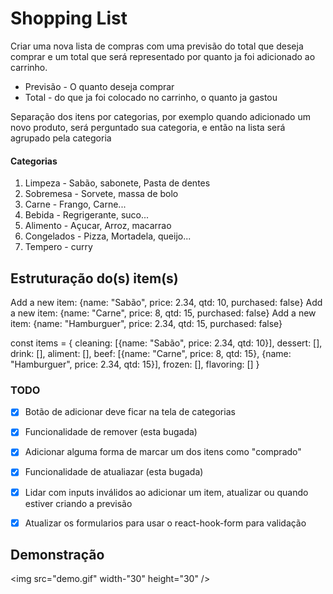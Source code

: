 # Shopping List

Criar uma nova lista de compras com uma previsão do total que deseja comprar e um total que será representado por quanto ja foi adicionado ao carrinho. 

* Previsão - O quanto deseja comprar
* Total - do que ja foi colocado no carrinho, o quanto ja gastou

Separação dos itens por categorias, por exemplo quando adicionado um novo produto, será perguntado sua categoria, e então na lista será agrupado pela categoria

#### Categorias

1. Limpeza - Sabão, sabonete, Pasta de dentes
2. Sobremesa - Sorvete, massa de bolo
3. Carne - Frango, Carne... 
4. Bebida - Regrigerante, suco...
5. Alimento - Açucar, Arroz, macarrao
6. Congelados - Pizza, Mortadela, queijo...
7. Tempero - curry

## Estruturação do(s) item(s)

Add a new item: {name: "Sabão", price: 2.34, qtd: 10, purchased: false}
Add a new item: {name: "Carne", price: 8, qtd: 15, purchased: false}
Add a new item: {name: "Hamburguer", price: 2.34, qtd: 15, purchased: false}

const items = {
  cleaning: [{name: "Sabão", price: 2.34, qtd: 10}],
  dessert: [],
  drink: [],
  aliment: [],
  beef: [{name: "Carne", price: 8, qtd: 15}, {name: "Hamburguer", price: 2.34, qtd: 15}],
  frozen: [],
  flavoring: []
}

### TODO

* [x] Botão de adicionar deve ficar na tela de categorias
* [x] Funcionalidade de remover (esta bugada)
* [x] Adicionar alguma forma de marcar um dos itens como "comprado"
* [x] Funcionalidade de atualiazar (esta bugada)
* [x] Lidar com inputs inválidos ao adicionar um item, atualizar ou quando estiver criando a previsão
* [x] Atualizar os formularios para usar o react-hook-form para validação


## Demonstração
<img src="demo.gif" width-"30" height="30" />
